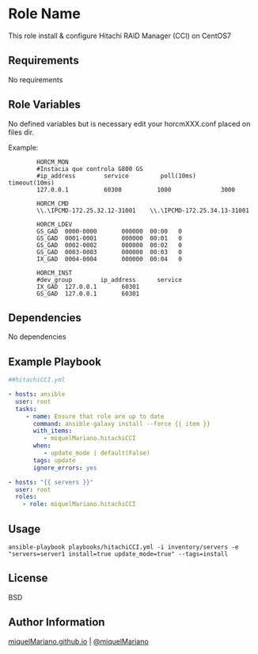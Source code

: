 Role Name
=========

This role install & configure Hitachi RAID Manager (CCI) on CentOS7

Requirements
------------

No requirements

Role Variables
--------------

No defined variables but is necessary edit your horcmXXX.conf placed on files dir.

Example:

```
		HORCM_MON
		#Instacia que controla G800 GS
		#ip_address        service         poll(10ms)     timeout(10ms)
		127.0.0.1          60300          1000              3000

		HORCM_CMD
		\\.\IPCMD-172.25.32.12-31001    \\.\IPCMD-172.25.34.13-31001

		HORCM_LDEV
		GS_GAD  0000-0000       000000  00:00   0
		GS_GAD  0001-0001       000000  00:01   0
		GS_GAD  0002-0002       000000  00:02   0
		GS_GAD  0003-0003       000000  00:03   0
		IX_GAD  0004-0004       000000  00:04   0

		HORCM_INST
		#dev_group        ip_address      service
		IX_GAD  127.0.0.1       60301
		GS_GAD  127.0.0.1       60301

```

Dependencies
------------

No dependencies

Example Playbook
----------------

```yaml
##hitachiCCI.yml

- hosts: ansible
  user: root
  tasks:
     - name: Ensure that role are up to date
       command: ansible-galaxy install --force {{ item }}
       with_items:
          - miquelMariano.hitachiCCI
       when:
          - update_mode | default(False)
       tags: update
       ignore_errors: yes

- hosts: "{{ servers }}"
  user: root
  roles:
    - role: miquelMariano.hitachiCCI
```

Usage
-------

`ansible-playbook playbooks/hitachiCCI.yml -i inventory/servers -e "servers=server1 install=true update_mode=true" --tags=install`


License
-------

BSD

Author Information
------------------

[miquelMariano.github.io](https://miquelmariano.github.io)  | [@miquelMariano](https://twitter.com/miquelMariano)
